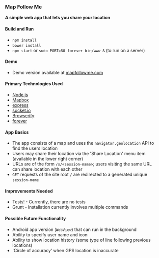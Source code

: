### Map Follow Me
**A simple web app that lets you share your location**

#### Build and Run
* `npm install`
* `bower install`
* `npm start` or `sudo PORT=80 forever bin/www &` (to run on a server)

#### Demo
* Demo version available at [mapfollowme.com](http://mapfollowme.com)

#### Primary Technologies Used
* [Node.js](https://nodejs.org/)
* [Mapbox](https://www.mapbox.com/)
* [express](http://expressjs.com/)
* [socket.io](http://socket.io/)
* [Browserify](http://browserify.org/)
* [forever](https://www.npmjs.com/package/forever)

#### App Basics
* The app consists of a map and uses the `navigator.geolocation` API to find the users location
* Users may share their location via the 'Share Location' menu item (available in the lower right corner)
* URLs are of the form `/s/<session-name>`; users visiting the same URL can share location with each other
* `GET` requests of the site root `/` are redirected to a generated unique `session-name`

#### Improvements Needed
* Tests! - Currently, there are no tests
* Grunt - Installation currently involves multiple commands

#### Possible Future Functionality
* Android app version (`WebView`) that can run in the background
* Ability to specify user name and icon
* Ability to show location history (some type of line following previous locations)
* 'Circle of accuracy' when GPS location is inaccurate